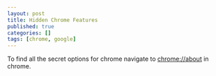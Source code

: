 ```yaml
---
layout: post
title: Hidden Chrome Features
published: true
categories: []
tags: [chrome, google]
---
```

To find all the secret options for chrome navigate to [chrome://about](chrome://about) in chrome.